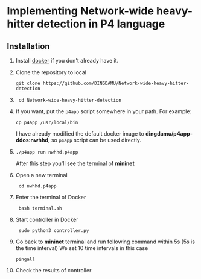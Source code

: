 # Implementing Network-wide heavy-hitter detection in P4 language 


Installation
------------

1. Install [docker](https://docs.docker.com/engine/installation/) if you don't
   already have it.

2. Clone the repository to local 

    ```
    git clone https://github.com/DINGDAMU/Network-wide-heavy-hitter-detection
    ```

3. ```
    cd Network-wide-heavy-hitter-detection
   ```

4. If you want, put the `p4app` script somewhere in your path. For example:

    ```
    cp p4app /usr/local/bin
    ```
    I have already modified the default docker image to **dingdamu/p4app-ddos:nwhhd**, so `p4app` script can be used directly.

5.  ```
    ./p4app run nwhhd.p4app 
    ```
    After this step you'll see the terminal of **mininet**
6. Open a new terminal
   ```
    cd nwhhd.p4app 
   ```
7. Enter the terminal of Docker
   ```
    bash terminal.sh 
   ```
8. Start controller in Docker 
   ```
    sudo python3 controller.py
   ```
9. Go back to **mininet** terminal and run following command within 5s (5s is the time interval) 
   We set 10 time intervals in this case
    ```
    pingall
   ```
10. Check the results of controller


